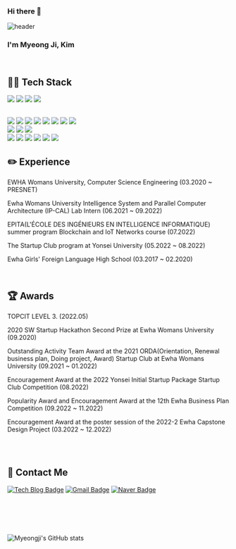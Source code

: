### Hi there 👋

<!--
**Gom3rye/Gom3rye** is a ✨ _special_ ✨ repository because its `README.md` (this file) appears on your GitHub profile.

Here are some ideas to get you started:

- 🔭 I’m currently working on ...
- 🌱 I’m currently learning ...
- 👯 I’m looking to collaborate on ...
- 🤔 I’m looking for help with ...
- 💬 Ask me about ...
- 📫 How to reach me: ...
- 😄 Pronouns: ...
- ⚡ Fun fact: ...
-->


![header](https://capsule-render.vercel.app/api?type=waving&color=006400&text=Welcome!&fontColor=F0FFF0)

### I'm Myeong Ji, Kim

<br>

## 👩‍💻 Tech Stack

<img src="https://img.shields.io/badge/python-3776AB?style=for-the-badge&logo=python&logoColor=white"> <img src="https://img.shields.io/badge/c++-00599C?style=for-the-badge&logo=c%2B%2B&logoColor=white"> <img src="https://img.shields.io/badge/c-A8B9CC?style=for-the-badge&logo=c%2B%2B&logoColor=white"> <img src="https://img.shields.io/badge/java-007396?style=for-the-badge&logo=java&logoColor=white">

<br>
<img src="https://img.shields.io/badge/pytorch-EE4C2C?style=for-the-badge&logo=pytorch&logoColor=white"> <img src="https://img.shields.io/badge/tensorflow-FF6F00?style=for-the-badge&logo=tensorflow&logoColor=white"> <img src="https://img.shields.io/badge/mysql-4479A1?style=for-the-badge&logo=mysql&logoColor=white"> <img src="https://img.shields.io/badge/mariadb-003545?style=for-the-badge&logo=mariadb&logoColor=white"> <img src="https://img.shields.io/badge/oracle-F80000?style=for-the-badge&logo=oracle&logoColor=white"> <img src="https://img.shields.io/badge/springboot-6DB33F?style=for-the-badge&logo=springboot&logoColor=white"> <img src="https://img.shields.io/badge/react-61DAFB?style=for-the-badge&logo=react&logoColor=black"> <img src="https://img.shields.io/badge/django-092E20?style=for-the-badge&logo=django&logoColor=black">

<br>
<img src="https://img.shields.io/badge/html-E34F26?style=for-the-badge&logo=html5&logoColor=white"> <img src="https://img.shields.io/badge/css-1572B6?style=for-the-badge&logo=css3&logoColor=white"> <img src="https://img.shields.io/badge/javascript-F7DF1E?style=for-the-badge&logo=javascript&logoColor=white">

<br>
<img src="https://img.shields.io/badge/github-181717?style=for-the-badge&logo=github&logoColor=white"> <img src="https://img.shields.io/badge/git-F05032?style=for-the-badge&logo=git&logoColor=white"> <img src="https://img.shields.io/badge/slack-4A154B?style=for-the-badge&logo=slack&logoColor=white"> <img src="https://img.shields.io/badge/microsoft teams-6264A7?style=for-the-badge&logo=microsoft teams&logoColor=white"> <img src="https://img.shields.io/badge/gradle-02303A?style=for-the-badge&logo=gradle&logoColor=white"> <img src="https://img.shields.io/badge/amazonaws-232F3E?style=for-the-badge&logo=amazonaws&logoColor=white"> 

<br>

## ✏️ Experience

EWHA Womans University, Computer Science Engineering  (03.2020 ~ PRESNET)

Ewha Womans University Intelligence System and Parallel Computer Architecture (IP-CAL) Lab Intern  (06.2021 ~ 09.2022)

EPITA(L'ÉCOLE DES INGÉNIEURS EN INTELLIGENCE INFORMATIQUE) summer program Blockchain and IoT Networks course  (07.2022)

The Startup Club program at Yonsei University  (05.2022 ~ 08.2022)

Ewha Girls' Foreign Language High School  (03.2017 ~ 02.2020)

<br>

## 🏆 Awards
TOPCIT LEVEL 3. (2022.05)

2020 SW Startup Hackathon Second Prize at Ewha Womans University  (09.2020)

Outstanding Activity Team Award at the 2021 ORDA(Orientation, Renewal business plan, Doing project, Award) Startup Club at Ewha Womans University  (09.2021 ~ 01.2022)

Encouragement Award at the 2022 Yonsei Initial Startup Package Startup Club Competition  (08.2022)

Popularity Award and Encouragement Award at the 12th Ewha Business Plan Competition  (09.2022 ~ 11.2022)

Encouragement Award at the poster session of the 2022-2 Ewha Capstone Design Project  (03.2022 ~ 12.2022)

<br><br>



## 💌 Contact Me
[![Tech Blog Badge](https://img.shields.io/badge/tistory-000000?style=flat-square&logo=tistroy&logoColor=white&link=https://https://gom3rye.tistory.com/)](https://gom3rye.tistory.com/)
[![Gmail Badge](https://img.shields.io/badge/Gmail-d14836?style=flat-square&logo=Gmail&logoColor=white&link=mailto:kang6@ewhain.net)](mailto:kimmyeongji3@gmail.com)
[![Naver Badge](https://img.shields.io/badge/Naver-03C75A?style=flat-square&logo=Naver&logoColor=white&link=mailto:audwnsrla1@naver.com)](mailto:audwnsrla1@naver.com)

<br> <br>


<br>

![Myeongji's GitHub stats](https://github-readme-stats.vercel.app/api?username=gom3rye&show_icons=true&theme=radical)
